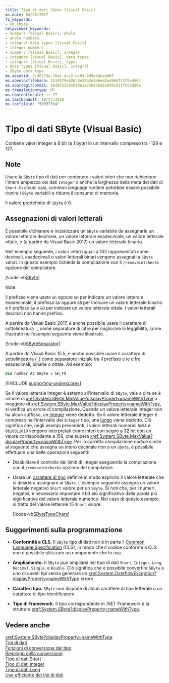 ```yaml
---
title: Tipo di dati SByte (Visual Basic)
ms.date: 04/20/2017
f1_keywords:
- vb.sbyte
helpviewer_keywords:
- numbers [Visual Basic], whole
- whole numbers
- integral data types [Visual Basic]
- integer numbers
- numbers [Visual Basic], integer
- integers [Visual Basic], data types
- integers [Visual Basic], types
- data types [Visual Basic], integral
- SByte data type
ms.assetid: 5c38374a-18a1-4cc2-b493-299e3dcaa60f
ms.openlocfilehash: 1b10379e626c8e53b2e1e6eddaa964f13f9e4b62
ms.sourcegitcommit: 9bd8f213b50f0e1a73e03bd1e840c917fbd6d20a
ms.translationtype: MT
ms.contentlocale: it-IT
ms.lasthandoff: 10/27/2018
ms.locfileid: "50037334"
---
```

# <a name="sbyte-data-type-visual-basic"></a>Tipo di dati SByte (Visual Basic)

Contiene valori integer a 8 bit (a 1 byte) in un intervallo compreso tra -128 e 127.  
  
## <a name="remarks"></a>Note

Usare la `SByte` tipo di dati per contenere i valori interi che non richiedono l'intera ampiezza dei dati `Integer` o anche la larghezza della metà dei dati di `Short`. In alcuni casi, common language runtime potrebbe essere possibile riunire i `SByte` variabili e ridurre il consumo di memoria.

Il valore predefinito di `SByte` è 0.

## <a name="literal-assignments"></a>Assegnazioni di valori letterali
  
È possibile dichiarare e inizializzare un `SByte` variabile da assegnarle un valore letterale decimale, un valore letterale esadecimale, un valore letterale ottale, o (a partire da Visual Basic 2017) un valore letterale binario.

Nell'esempio seguente, i valori interi uguali a 102 rappresentati come decimali, esadecimali o valori letterali binari vengono assegnati a `SByte` valori. In questo esempio richiede la compilazione con il `/removeintchecks` opzione del compilatore.

[!code-vb[SByte](../../../../samples/snippets/visualbasic/language-reference/data-types/numeric-literals.vb#SByte)]  

> [!NOTE] 
> Il prefisso viene usato `&h` oppure `&H` per indicare un valore letterale esadecimale, il prefisso `&b` oppure `&B` per indicare un valore letterale binario e il prefisso `&o` o `&O` per indicare un valore letterale ottale. I valori letterali decimali non hanno prefissi.

A partire da Visual Basic 2017, è anche possibile usare il carattere di sottolineatura `_`, come separatore di cifre per migliorare la leggibilità, come illustrato nell'esempio seguente viene illustrato.

[!code-vb[SByteSeparator](../../../../samples/snippets/visualbasic/language-reference/data-types/numeric-literals.vb#SByteS)]  

A partire da Visual Basic 15.5, è anche possibile usare il carattere di sottolineatura (`_`) come separatore iniziale tra il prefisso e le cifre esadecimali, binarie o ottale. Ad esempio:

```vb
Dim number As SByte = &H_F9
```

[!INCLUDE [supporting-underscores](../../../../includes/vb-separator-langversion.md)]

Se il valore letterale integer è esterno all'intervallo di `SByte`, vale a dire se è minore di <xref:System.SByte.MinValue?displayProperty=nameWithType> o maggiore di <xref:System.SByte.MaxValue?displayProperty=nameWithType>, si verifica un errore di compilazione. Quando un valore letterale integer non ha alcun suffisso, un [Integer](integer-data-type.md) viene dedotto. Se il valore letterale integer è compreso nell'intervallo del `Integer` tipo, una [lungo](long-data-type.md) viene dedotto. Ciò significa che, negli esempi precedenti, i valori letterali numerici `0x9A` e `0b10011010` vengono interpretati come interi con segno a 32 bit con un valore corrispondente a 156, che supera <xref:System.SByte.MaxValue?displayProperty=nameWithType>. Per la corretta compilazione codice simile al seguente che assegna un intero decimale non a un `SByte`, è possibile effettuare una delle operazioni seguenti:

- Disabilitare il controllo dei limiti di integer eseguendo la compilazione con il `/removeintchecks` opzione del compilatore.

- Usare un [carattere di tipo](../../programming-guide\language-features\data-types/type-characters.md) definire in modo esplicito il valore letterale che si desidera assegnare al `SByte`. L'esempio seguente assegna un valore letterale negativo `Short` valore per un `SByte`. Si noti che, per i numeri negativi, è necessario impostare il bit più significativo della parola più significativa del valore letterale numerico. Nel caso di questo esempio, si tratta del valore letterale 15 `Short` valore.

   [!code-vb[SByteTypeChars](../../../../samples/snippets/visualbasic/language-reference/data-types/sbyte-assignment.vb#1)]

## <a name="programming-tips"></a>Suggerimenti sulla programmazione
  
-   **Conformità a CLS.** Il `SByte` tipo di dati non è in parte il [Common Language Specification](http://www.ecma-international.org/publications/standards/Ecma-335.htm) (CLS), in modo che il codice conforme a CLS non è possibile utilizzare un componente che lo usa.

-   **Ampliamento.** Il `SByte` può ampliarsi nel tipo di dati `Short`, `Integer`, `Long`, `Decimal`, `Single`, e `Double`. Ciò significa che è possibile convertire `SByte` a uno di questi tipi senza generare un <xref:System.OverflowException?displayProperty=nameWithType> errore.
  
-   **Caratteri tipo.** `SByte` non dispone di alcun carattere di tipo letterale o un carattere di tipo identificatore.  
  
-   **Tipo di Framework.** Il tipo corrispondente in .NET Framework è la struttura <xref:System.SByte?displayProperty=nameWithType>.
  
## <a name="see-also"></a>Vedere anche

 <xref:System.SByte?displayProperty=nameWithType>  
 [Tipi di dati](../../../visual-basic/language-reference/data-types/index.md)  
 [Funzioni di conversione del tipo](../../../visual-basic/language-reference/functions/type-conversion-functions.md)  
 [Riepilogo della conversione](../../../visual-basic/language-reference/keywords/conversion-summary.md)  
 [Tipo di dati Short](../../../visual-basic/language-reference/data-types/short-data-type.md)  
 [Tipo di dati Integer](../../../visual-basic/language-reference/data-types/integer-data-type.md)  
 [Tipo di dati Long](../../../visual-basic/language-reference/data-types/long-data-type.md)  
 [Uso efficiente dei tipi di dati](../../../visual-basic/programming-guide/language-features/data-types/efficient-use-of-data-types.md)
